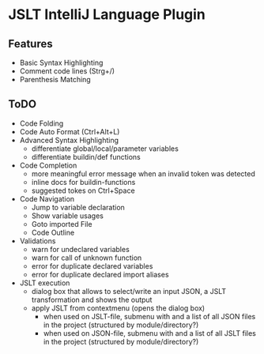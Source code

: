 # JSLT IntelliJ Language Plugin

## Features

* Basic Syntax Highlighting
* Comment code lines (Strg+/)
* Parenthesis Matching

## ToDO

* Code Folding
* Code Auto Format (Ctrl+Alt+L)
* Advanced Syntax Highlighting
  * differentiate global/local/parameter variables
  * differentiate buildin/def functions
* Code Completion
  * more meaningful error message when an invalid token was detected
  * inline docs for buildin-functions
  * suggested tokes on Ctrl+Space
* Code Navigation
  * Jump to variable declaration
  * Show variable usages
  * Goto imported File
  * Code Outline
* Validations
  * warn for undeclared variables
  * warn for call of unknown function
  * error for duplicate declared variables
  * error for duplicate declared import aliases
* JSLT execution
  * dialog box that allows to select/write an input JSON, a JSLT transformation and shows the output
  * apply JSLT from contextmenu (opens the dialog box)
    * when used on JSLT-file, submenu with <empty> and a list of all JSON files in the project (structured by module/directory?)  
    * when used on JSON-file, submenu with <empty> and a list of all JSLT files in the project (structured by module/directory?)
